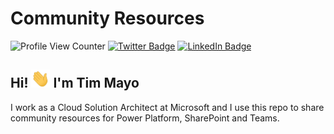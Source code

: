 # Community Resources
![Profile View Counter](https://komarev.com/ghpvc/?username=timmayo)
[![Twitter Badge](https://img.shields.io/badge/Twitter-Profile-informational?style=flat&logo=twitter&logoColor=white&color=1CA2F1)](https://twitter.com/timmayo)
[![LinkedIn Badge](https://img.shields.io/badge/LinkedIn-Profile-informational?style=flat&logo=linkedin&logoColor=white&color=0D76A8)](https://www.linkedin.com/in/mayotim/)


## Hi! <img src="https://github.com/timmayo/timmayo/blob/main/wave.gif" width="30px"> I'm Tim Mayo

I work as a Cloud Solution Architect at Microsoft and I use this repo to share community resources for Power Platform, SharePoint and Teams.



<!--
**timmayo/timmayo** is a ✨ _special_ ✨ repository because its `README.md` (this file) appears on your GitHub profile.

Here are some ideas to get you started:

- 🔭 I’m currently working on ...
- 🌱 I’m currently learning ...
- 👯 I’m looking to collaborate on ...
- 🤔 I’m looking for help with ...
- 💬 Ask me about ...
- 📫 How to reach me: ...
- 😄 Pronouns: ...
- ⚡ Fun fact: ...
-->
